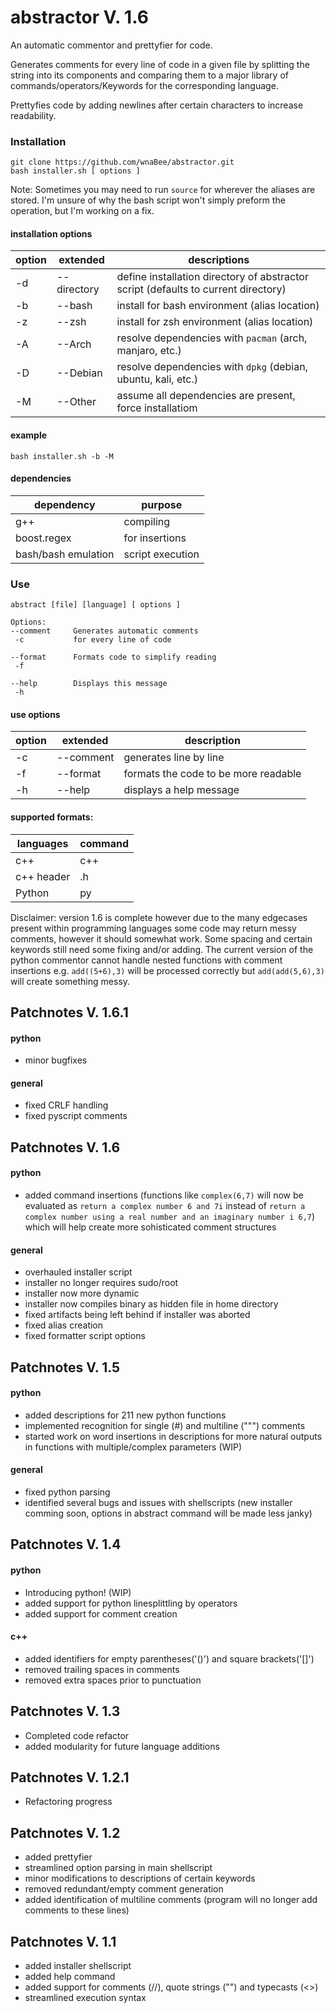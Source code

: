 # abstractor V. 1.6
An automatic commentor and prettyfier for code.

Generates comments for every line of code in a given file by splitting the string into its components and comparing them to a major library of commands/operators/Keywords for the corresponding language. 

Prettyfies code by adding newlines after certain characters to increase readability.

### Installation
```
git clone https://github.com/wnaBee/abstractor.git
bash installer.sh [ options ]
```
Note: Sometimes you may need to run `source` for wherever the aliases are stored. I'm unsure of why the bash script won't simply preform the operation, but I'm working on a fix.

#### installation options
| option | extended | descriptions |
|--------|---------|--------------|
| -d | --directory | define installation directory of abstractor script (defaults to current directory) |
| -b | --bash | install for bash environment (alias location) |
| -z | --zsh | install for zsh environment (alias location) |
| -A | --Arch | resolve dependencies with `pacman` (arch, manjaro, etc.) |
| -D | --Debian | resolve dependencies with `dpkg` (debian, ubuntu, kali, etc.) |
| -M | --Other | assume all dependencies are present, force installatiom |

#### example
```
bash installer.sh -b -M
```
#### dependencies
dependency | purpose
-----------|----------
g++ | compiling
boost.regex | for insertions
bash/bash emulation | script execution

### Use
```
abstract [file] [language] [ options ]

Options:
--comment     Generates automatic comments
 -c           for every line of code

--format      Formats code to simplify reading
 -f

--help        Displays this message
 -h
```
#### use options
| option | extended | description |
|--------|----------|-------------|
| -c | --comment | generates line by line |
| -f | --format | formats the code to be more readable |
| -h | --help | displays a help message |

#### supported formats:

| languages | command |
|-----------|---------|
| c++ | c++ |
| c++ header | .h |
| Python | py |

Disclaimer: version 1.6 is complete however due to the many edgecases present within programming languages some code may return messy comments, however it should somewhat work. Some spacing and certain keywords still need some fixing and/or adding. The current version of the python commentor cannot handle nested functions with comment insertions e.g. `add((5+6),3)` will be processed correctly but `add(add(5,6),3)` will create something messy.

## Patchnotes V. 1.6.1
#### python
* minor bugfixes
#### general
* fixed CRLF handling
* fixed pyscript comments


## Patchnotes V. 1.6
#### python
* added command insertions (functions like `complex(6,7)` will now be evaluated as `return a complex number 6 and 7i` instead of `return a complex number using a real number and an imaginary number i 6,7`) which will help create more sohisticated comment structures
#### general
* overhauled installer script
* installer no longer requires sudo/root
* installer now more dynamic
* installer now compiles binary as hidden file in home directory
* fixed artifacts being left behind if installer was aborted
* fixed alias creation
* fixed formatter script options

## Patchnotes V. 1.5
#### python
* added descriptions for 211 new python functions
* implemented recognition for single (#) and multiline (""") comments
* started work on word insertions in descriptions for more natural outputs in functions with multiple/complex parameters (WIP)
#### general
* fixed python parsing
* identified several bugs and issues with shellscripts (new installer comming soon, options in abstract command will be made less janky)

## Patchnotes V. 1.4
#### python
* Introducing python! (WIP)
* added support for python linesplittling by operators
* added support for comment creation
#### c++
* added identifiers for empty parentheses('()') and square brackets('[]')
* removed trailing spaces in comments
* removed extra spaces prior to punctuation

## Patchnotes V. 1.3
* Completed code refactor
* added modularity for future language additions

## Patchnotes V. 1.2.1
* Refactoring progress

## Patchnotes V. 1.2
* added prettyfier
* streamlined option parsing in main shellscript
* minor modifications to descriptions of certain keywords
* removed redundant/empty comment generation
* added identification of multiline comments (program will no longer add comments to these lines)

## Patchnotes V. 1.1
* added installer shellscript
* added help command
* added support for comments (//), quote strings ("") and typecasts (<>)
* streamlined execution syntax
